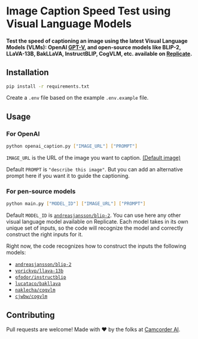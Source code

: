 # Image Caption Speed Test using Visual Language Models

#### Test the speed of captioning an image using the latest Visual Language Models (VLMs): OpenAI [GPT-V](https://platform.openai.com/docs/guides/vision), and open-source models like BLIP-2, LLaVA-13B, BakLLaVA, InstructBLIP, CogVLM, etc. available on [Replicate](https://www.replicate.com/explore).

## Installation

```bash
pip install -r requirements.txt
```

Create a `.env` file based on the example `.env.example` file.

## Usage

### For OpenAI

```bash
python openai_caption.py ["IMAGE_URL"] ["PROMPT"]
```

```IMAGE_URL``` is the URL of the image you want to caption. [(Default image)](https://replicate.delivery/pbxt/IqiPBXiSDTHbjN61b809YMPWCB4OBkxXPGmqEiKA7K1pyErB/yud.png)

Default ```PROMPT``` is ```"describe this image"```. But you can add an alternative prompt here if you want it to guide the captioning.

### For pen-source models

```bash
python main.py ["MODEL_ID"] ["IMAGE_URL"] ["PROMPT"]
```

Default ```MODEL_ID``` is [```andreasjansson/blip-2```](https://replicate.com/andreasjansson/blip-2). You can use here any other visual language model available on Replicate. Each model takes in its own unique set of inputs, so the code will recognize the model and correctly construct the right inputs for it.

Right now, the code recognizes how to construct the inputs the following models:
* [```andreasjansson/blip-2```](https://replicate.com/andreasjansson/blip-2)
* [```yorickvp/llava-13b```](https://replicate.com/yorickvp/llava-13b)
* [```gfodor/instructblip```](https://replicate.com/gfodor/instructblip)
* [```lucataco/bakllava```](https://replicate.com/lucataco/bakllava)
* [```naklecha/cogvlm```](https://replicate.com/naklecha/cogvlm)
* [```cjwbw/cogvlm```](https://replicate.com/cjwbw/cogvlm)

## Contributing

Pull requests are welcome! Made with ❤️ by the folks at [Camcorder AI](https://www.github.com/camcorderai).
